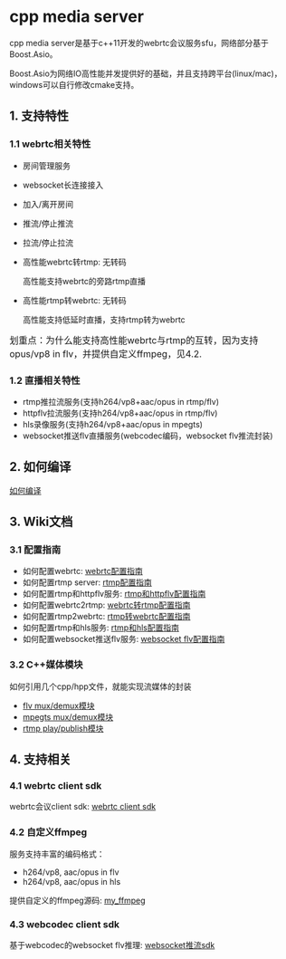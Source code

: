 # cpp media server

cpp media server是基于c++11开发的webrtc会议服务sfu，网络部分基于Boost.Asio。

Boost.Asio为网络IO高性能并发提供好的基础，并且支持跨平台(linux/mac)，windows可以自行修改cmake支持。

## 1. 支持特性
### 1.1 webrtc相关特性
* 房间管理服务
* websocket长连接接入
* 加入/离开房间
* 推流/停止推流
* 拉流/停止拉流
* 高性能webrtc转rtmp: 无转码

   高性能支持webrtc的旁路rtmp直播
* 高性能rtmp转webrtc: 无转码

   高性能支持低延时直播，支持rtmp转为webrtc

<font size=3>划重点：为什么能支持高性能webrtc与rtmp的互转，因为支持opus/vp8 in flv，并提供自定义ffmpeg，见4.2.</font>

### 1.2 直播相关特性
* rtmp推拉流服务(支持h264/vp8+aac/opus in rtmp/flv)
* httpflv拉流服务(支持h264/vp8+aac/opus in rtmp/flv)
* hls录像服务(支持h264/vp8+aac/opus in mpegts)
* websocket推送flv直播服务(webcodec编码，websocket flv推流封装)


## 2. 如何编译
[如何编译](doc/how_to_build.md)

## 3. Wiki文档
### 3.1 配置指南
* 如何配置webrtc: [webrtc配置指南](doc/conf/webrtc.md)
* 如何配置rtmp server: [rtmp配置指南](doc/conf/rtmp.md)
* 如何配置rtmp和httpflv服务: [rtmp和httpflv配置指南](doc/conf/rtmp_httpflv.md)
* 如何配置webrtc2rtmp: [webrtc转rtmp配置指南](doc/conf/webrtc2rtmp.md)
* 如何配置rtmp2webrtc: [rtmp转webrtc配置指南](doc/conf/rtmp2webrtc.md)
* 如何配置rtmp和hls服务: [rtmp和hls配置指南](doc/conf/rtmp_hls.md)
* 如何配置websocket推送flv服务: [websocket flv配置指南](doc/conf/websocket_flv.md)

### 3.2 C++媒体模块
如何引用几个cpp/hpp文件，就能实现流媒体的封装
* [flv mux/demux模块](doc/module/flv_module.md)
* [mpegts mux/demux模块](doc/module/mpegts_module.md)
* [rtmp play/publish模块](doc/module/rtmp_module.md)

## 4. 支持相关
### 4.1 webrtc client sdk
webrtc会议client sdk: [webrtc client sdk](https://github.com/runner365/webrtc-client-sdk)

### 4.2 自定义ffmpeg

服务支持丰富的编码格式：
* h264/vp8, aac/opus in flv
* h264/vp8, aac/opus in hls

提供自定义的ffmpeg源码: [my_ffmpeg](https://github.com/runner365/my_ffmpeg)

### 4.3 webcodec client sdk
基于webcodec的websocket flv推理: [websocket推流sdk](https://github.com/runner365/webcodecpush)

